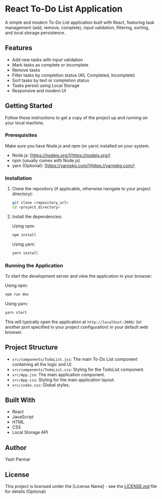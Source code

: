 # React To-Do List Application

A simple and modern To-Do List application built with React, featuring task management (add, remove, complete), input validation, filtering, sorting, and local storage persistence.

## Features

- Add new tasks with input validation
- Mark tasks as complete or incomplete
- Remove tasks
- Filter tasks by completion status (All, Completed, Incomplete)
- Sort tasks by text or completion status
- Tasks persist using Local Storage
- Responsive and modern UI

## Getting Started

Follow these instructions to get a copy of the project up and running on your local machine.

### Prerequisites

Make sure you have Node.js and npm (or yarn) installed on your system.

- Node.js: [https://nodejs.org/](https://nodejs.org/)
- npm (usually comes with Node.js)
- yarn (Optional): [https://yarnpkg.com/](https://yarnpkg.com/)

### Installation

1.  Clone the repository (if applicable, otherwise navigate to your project directory):

    ```bash
    git clone <repository_url>
    cd <project_directory>
    ```

2.  Install the dependencies:

    Using npm:
    ```bash
    npm install
    ```

    Using yarn:
    ```bash
    yarn install
    ```

### Running the Application

To start the development server and view the application in your browser:

Using npm:
```bash
npm run dev
```

Using yarn:
```bash
yarn start
```

This will typically open the application at `http://localhost:3000/` (or another port specified in your project configuration) in your default web browser.

## Project Structure

- `src/components/TodoList.jsx`: The main To-Do List component containing all the logic and UI.
- `src/components/TodoList.css`: Styling for the TodoList component.
- `src/App.jsx`: The main application component.
- `src/App.css`: Styling for the main application layout.
- `src/index.css`: Global styles.

## Built With

- React
- JavaScript
- HTML
- CSS
- Local Storage API

## Author

Yash Parmar

## License

This project is licensed under the [License Name] - see the [LICENSE.md](LICENSE.md) file for details (Optional)
